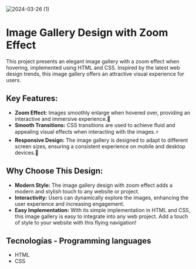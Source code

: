 ![2024-03-26 (1)](https://github.com/faFacundoAguilar/Acordeon-imagenes-2.0/assets/124779712/dd36d380-8dae-43f4-bb14-32e834f6e6a9)
# Image Gallery Design with Zoom Effect

This project presents an elegant image gallery with a zoom effect when hovering, implemented using HTML and CSS. Inspired by the latest web design trends, this image gallery offers an attractive visual experience for users.

## Key Features:
- **Zoom Effect:** Images smoothly enlarge when hovered over, providing an interactive and immersive experience.🔎
- **Smooth Transitions:** CSS transitions are used to achieve fluid and appealing visual effects when interacting with the images.⚡
- **Responsive Design:** The image gallery is designed to adapt to different screen sizes, ensuring a consistent experience on mobile and desktop devices.📲 

## Why Choose This Design:
- **Modern Style:** The image gallery design with zoom effect adds a modern and stylish touch to any website or project.
- **Interactivity:** Users can dynamically explore the images, enhancing the user experience and increasing engagement.
- **Easy Implementation:** With its simple implementation in HTML and CSS, this image gallery is easy to integrate into any web project. Add a touch of style to your website with this flying navigation!

## Tecnologías - Programming languages
- HTML
- CSS
